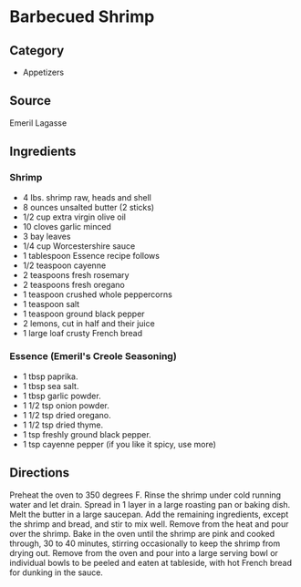 # Barbecued Shrimp

## Category

- Appetizers

## Source

Emeril Lagasse

## Ingredients

### Shrimp

- 4 lbs. shrimp raw, heads and shell
- 8 ounces unsalted butter (2 sticks)
- 1/2 cup extra virgin olive oil
- 10 cloves garlic minced
- 3 bay leaves
- 1/4 cup Worcestershire sauce
- 1 tablespoon Essence recipe follows
- 1/2 teaspoon cayenne
- 2 teaspoons fresh rosemary
- 2 teaspoons fresh oregano
- 1 teaspoon crushed whole peppercorns
- 1 teaspoon salt
- 1 teaspoon ground black pepper
- 2 lemons, cut in half and their juice
- 1 large loaf crusty French bread

### Essence (Emeril's Creole Seasoning)

- 1 tbsp paprika.
- 1 tbsp sea salt.
- 1 tbsp garlic powder.
- 1 1/2 tsp onion powder.
- 1 1/2 tsp dried oregano.
- 1 1/2 tsp dried thyme.
- 1 tsp freshly ground black pepper.
- 1 tsp cayenne pepper (if you like it spicy, use more)

## Directions

Preheat the oven to 350 degrees F. Rinse the shrimp under cold running water and let drain. Spread in 1 layer in a large roasting pan or baking dish. Melt the butter in a large saucepan. Add the remaining ingredients, except the shrimp and bread, and stir to mix well. Remove from the heat and pour over the shrimp. Bake in the oven until the shrimp are pink and cooked through, 30 to 40 minutes, stirring occasionally to keep the shrimp from drying out. Remove from the oven and pour into a large serving bowl or individual bowls to be peeled and eaten at tableside, with hot French bread for dunking in the sauce.
